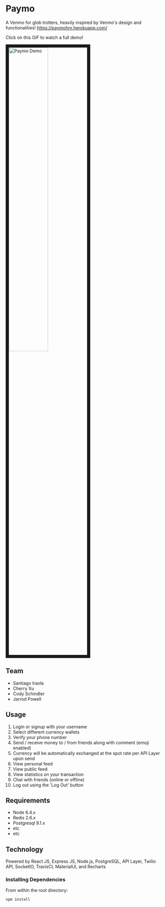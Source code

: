 # Paymo

A Venmo for glob trotters, heavily inspired by Venmo's design and functionalities!
https://paymohnr.herokuapp.com/

Click on this GIF to watch a full demo!

<a href="https://www.youtube.com/watch?v=FGRkHi5VPYQ" target="_blank"><img src="https://imgflip.com/gif/26kh1n" alt="Paymo Demo" width="50%" border="10" /></a>

## Team

  - Santiago Iraola
  - Cherry Xu
  - Cody Schindler
  - Jarrod Powell

## Usage

1. Login or signup with your username
2. Select different currency wallets
3. Verify your phone number
4. Send / receive money to / from friends along with comment (emoji enabled)
5. Currency will be automatically exchanged at the spot rate per API Layer upon send
5. View personal feed
6. View public feed
7. View statistics on your transaction
8. Chat with friends (online or offline)
9. Log out using the 'Log Out' button

## Requirements

- Node 6.4.x
- Redis 2.6.x
- Postgresql 9.1.x
- etc
- etc

## Technology

Powered by React JS, Express JS, Node.js, PostgreSQL, API Layer, Twilio API, SocketIO, TravisCI, MaterialUI, and Recharts

### Installing Dependencies

From within the root directory:

```sh
npm install
```